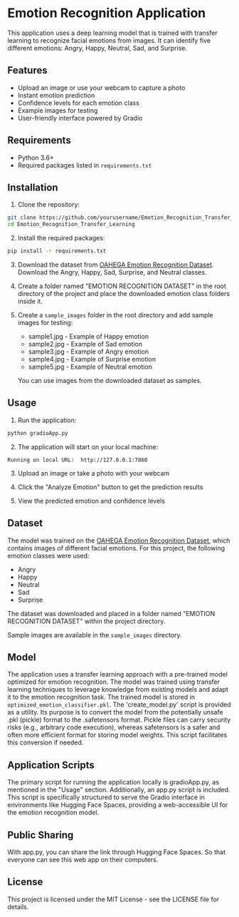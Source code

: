 # Emotion Recognition Application

This application uses a deep learning model that is trained with transfer learning to recognize facial emotions from images. It can identify five different emotions: Angry, Happy, Neutral, Sad, and Surprise.

## Features

- Upload an image or use your webcam to capture a photo
- Instant emotion prediction
- Confidence levels for each emotion class
- Example images for testing
- User-friendly interface powered by Gradio

## Requirements

- Python 3.6+
- Required packages listed in `requirements.txt`

## Installation

1. Clone the repository:

```bash
git clone https://github.com/yourusername/Emotion_Recognition_Transfer_Learning.git
cd Emotion_Recognition_Transfer_Learning
```

2. Install the required packages:

```bash
pip install -r requirements.txt
```

3. Download the dataset from [OAHEGA Emotion Recognition Dataset](https://data.mendeley.com/datasets/5ck5zz6f2c/1). Download the Angry, Happy, Sad, Surprise, and Neutral classes.

4. Create a folder named "EMOTION RECOGNITION DATASET" in the root directory of the project and place the downloaded emotion class folders inside it.

5. Create a `sample_images` folder in the root directory and add sample images for testing:

   - sample1.jpg - Example of Happy emotion
   - sample2.jpg - Example of Sad emotion
   - sample3.jpg - Example of Angry emotion
   - sample4.jpg - Example of Surprise emotion
   - sample5.jpg - Example of Neutral emotion

   You can use images from the downloaded dataset as samples.

## Usage

1. Run the application:

```bash
python gradioApp.py
```

2. The application will start on your local machine:

```
Running on local URL:  http://127.0.0.1:7860

```

3. Upload an image or take a photo with your webcam

4. Click the "Analyze Emotion" button to get the prediction results

5. View the predicted emotion and confidence levels

## Dataset

The model was trained on the [OAHEGA Emotion Recognition Dataset](https://data.mendeley.com/datasets/5ck5zz6f2c/1), which contains images of different facial emotions. For this project, the following emotion classes were used:

- Angry
- Happy
- Neutral
- Sad
- Surprise

The dataset was downloaded and placed in a folder named "EMOTION RECOGNITION DATASET" within the project directory.

Sample images are available in the `sample_images` directory.

## Model

The application uses a transfer learning approach with a pre-trained model optimized for emotion recognition. The model was trained using transfer learning techniques to leverage knowledge from existing models and adapt it to the emotion recognition task. The trained model is stored in `optimized_emotion_classifier.pkl`.
The 'create_model.py' script is provided as a utility. Its purpose is to convert the model from the potentially unsafe .pkl (pickle) format to the .safetensors format. Pickle files can carry security risks (e.g., arbitrary code execution), whereas safetensors is a safer and often more efficient format for storing model weights. This script facilitates this conversion if needed.
## Application Scripts
The primary script for running the application locally is gradioApp.py, as mentioned in the "Usage" section.
Additionally, an app.py script is included. This script is specifically structured to serve the Gradio interface in environments like Hugging Face Spaces, providing a web-accessible UI for the emotion recognition model.

## Public Sharing

With app.py, you can share the link through Hugging Face Spaces. So that everyone can see this web app on their computers.

## License

This project is licensed under the MIT License - see the LICENSE file for details.
